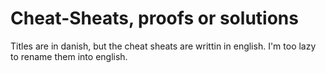# Cheat-Sheats, proofs or solutions

Titles are in danish, but the cheat sheats are writtin in english. I'm too lazy to rename them into english.
